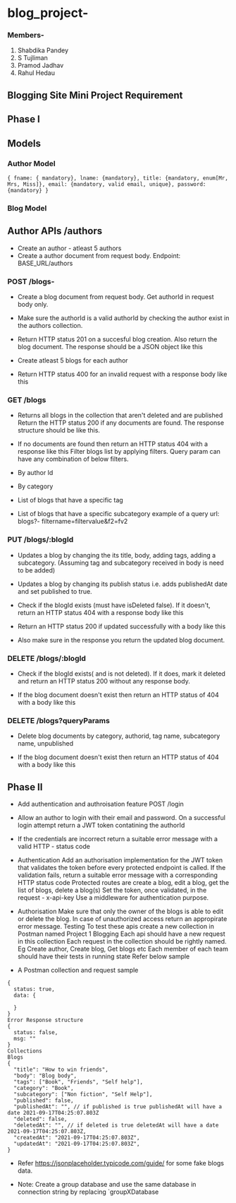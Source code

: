 # blog_project-

### Members-

1. Shabdika Pandey
2. S Tujliman
3. Pramod Jadhav
4. Rahul Hedau

## Blogging Site Mini Project Requirement
## Phase I

## Models

### Author Model

``` { fname: { mandatory}, lname: {mandatory}, title: {mandatory, enum[Mr, Mrs, Miss]}, email: {mandatory, valid email, unique}, password: {mandatory} } ```

### Blog Model

## Author APIs /authors
- Create an author - atleast 5 authors
- Create a author document from request body. Endpoint: BASE_URL/authors

### POST /blogs-

- Create a blog document from request body. Get authorId in request body only.

- Make sure the authorId is a valid authorId by checking the author exist in the authors collection.

- Return HTTP status 201 on a succesful blog creation. Also return the blog document. The response should be a JSON object like this

- Create atleast 5 blogs for each author

- Return HTTP status 400 for an invalid request with a response body like this

### GET /blogs

- Returns all blogs in the collection that aren't deleted and are published Return the HTTP status 200 if any documents are found. The response structure should be like this.

- If no documents are found then return an HTTP status 404 with a response like this Filter blogs list by applying filters. Query param can have any combination of below filters.

- By author Id

- By category

- List of blogs that have a specific tag

- List of blogs that have a specific subcategory example of a query url: blogs?- filtername=filtervalue&f2=fv2

### PUT /blogs/:blogId

- Updates a blog by changing the its title, body, adding tags, adding a subcategory. (Assuming tag and subcategory received in body is need to be added)

- Updates a blog by changing its publish status i.e. adds publishedAt date and set published to true.

- Check if the blogId exists (must have isDeleted false). If it doesn't, return an HTTP status 404 with a response body like this

- Return an HTTP status 200 if updated successfully with a body like this

- Also make sure in the response you return the updated blog document.

### DELETE /blogs/:blogId

- Check if the blogId exists( and is not deleted). If it does, mark it deleted and return an HTTP status 200 without any response body.

- If the blog document doesn't exist then return an HTTP status of 404 with a body like this

### DELETE /blogs?queryParams

- Delete blog documents by category, authorid, tag name, subcategory name, unpublished

- If the blog document doesn't exist then return an HTTP status of 404 with a body like this

## Phase II

- Add authentication and authroisation feature POST /login

- Allow an author to login with their email and password. On a successful login attempt return a JWT token contatining the authorId

- If the credentials are incorrect return a suitable error message with a valid HTTP - status code

- Authentication Add an authorisation implementation for the JWT token that validates the token before every protected endpoint is called. If the validation fails, return a suitable error message with a corresponding HTTP status code Protected routes are create a blog, edit a blog, get the list of blogs, delete a blog(s) Set the token, once validated, in the request - x-api-key Use a middleware for authentication purpose.

- Authorisation Make sure that only the owner of the blogs is able to edit or delete the blog. In case of unauthorized access return an appropirate error message. Testing To test these apis create a new collection in Postman named Project 1 Blogging Each api should have a new request in this collection Each request in the collection should be rightly named. Eg Create author, Create blog, Get blogs etc Each member of each team should have their tests in running state Refer below sample

- A Postman collection and request sample

``` Successful Response structure
{
  status: true,
  data: {

  }
}
Error Response structure
{
  status: false,
  msg: ""
}
Collections
Blogs
{
  "title": "How to win friends",
  "body": "Blog body",
  "tags": ["Book", "Friends", "Self help"],
  "category": "Book",
  "subcategory": ["Non fiction", "Self Help"],
  "published": false,
  "publishedAt": "", // if published is true publishedAt will have a date 2021-09-17T04:25:07.803Z
  "deleted": false,
  "deletedAt": "", // if deleted is true deletedAt will have a date 2021-09-17T04:25:07.803Z,
  "createdAt": "2021-09-17T04:25:07.803Z",
  "updatedAt": "2021-09-17T04:25:07.803Z",
}

```

- Refer https://jsonplaceholder.typicode.com/guide/ for some fake blogs data.

- Note: Create a group database and use the same database in connection string by replacing `groupXDatabase